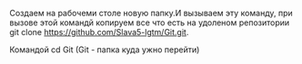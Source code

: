 Создаем на рабочеми столе новую папку.И вызываем эту команду, при вызове этой командй копируем все что есть на удоленом репозитории git clone https://github.com/Slava5-lgtm/Git.git. 

Командой cd Git (Git - папка куда ужно перейти)



